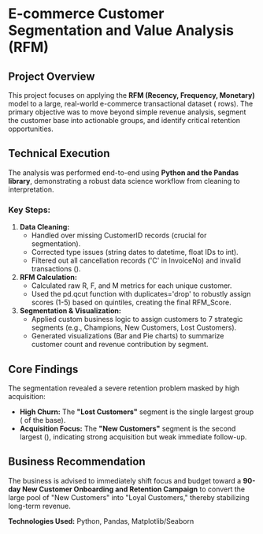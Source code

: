 # **E-commerce Customer Segmentation and Value Analysis (RFM)**

## **Project Overview**

This project focuses on applying the **RFM (Recency, Frequency, Monetary)** model to a large, real-world e-commerce transactional dataset ( rows). The primary objective was to move beyond simple revenue analysis, segment the customer base into actionable groups, and identify critical retention opportunities.

## **Technical Execution**

The analysis was performed end-to-end using **Python and the Pandas library**, demonstrating a robust data science workflow from cleaning to interpretation.

### **Key Steps:**

1. **Data Cleaning:**  
   * Handled over  missing CustomerID records (crucial for segmentation).  
   * Corrected type issues (string dates to datetime, float IDs to int).  
   * Filtered out all cancellation records ('C' in InvoiceNo) and invalid transactions ().  
2. **RFM Calculation:**  
   * Calculated raw R, F, and M metrics for each unique customer.  
   * Used the pd.qcut function with duplicates='drop' to robustly assign scores (1-5) based on quintiles, creating the final RFM\_Score.  
3. **Segmentation & Visualization:**  
   * Applied custom business logic to assign customers to 7 strategic segments (e.g., Champions, New Customers, Lost Customers).  
   * Generated visualizations (Bar and Pie charts) to summarize customer count and revenue contribution by segment.

## **Core Findings**

The segmentation revealed a severe retention problem masked by high acquisition:

* **High Churn:** The **"Lost Customers"** segment is the single largest group ( of the base).  
* **Acquisition Focus:** The **"New Customers"** segment is the second largest (), indicating strong acquisition but weak immediate follow-up.

## **Business Recommendation**

The business is advised to immediately shift focus and budget toward a **90-day New Customer Onboarding and Retention Campaign** to convert the large pool of "New Customers" into "Loyal Customers," thereby stabilizing long-term revenue.

**Technologies Used:** Python, Pandas, Matplotlib/Seaborn